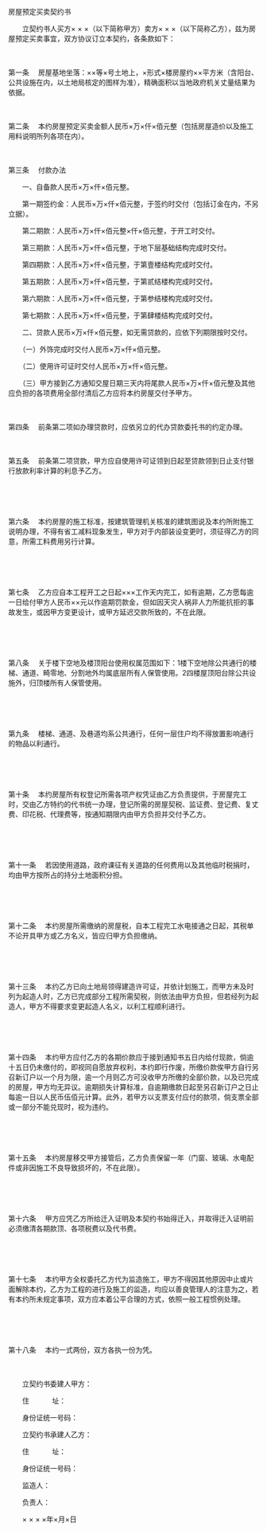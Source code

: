 



房屋预定买卖契约书



 

　　立契约书人买方× × ×（以下简称甲方）卖方× × ×（以下简称乙方），兹为房屋预定买卖事宜，双方协议订立本契约，各条款如下：

　　

第一条
　房屋基地坐落：××等×号土地上，×形式×楼房屋约××平方米（含阳台、公共设施在内，以土地局核定的图样为准），精确面积以当地政府机关丈量结果为依据。

　　

第二条
　本约房屋预定买卖金额人民币×万×仟×佰元整（包括房屋造价以及施工用料说明所列各项在内）。

　　

第三条
　付款办法

　　一、自备款人民币×万×仟×佰元整。

　　第一期签约金：人民币×万×仟×佰元整，于签约时交付（包括订金在内，不另立据）。

　　第二期款：人民币×万×仟×佰元整×仟×佰元整，于开工时交付。

　　第三期款：人民币×万×仟×佰元整，于地下层基础结构完成时交付。

　　第四期款：人民币×万×仟×佰元整，于第壹楼结构完成时交付。

　　第五期款：人民币×万×仟×佰元整，于第贰结楼构完成时交付。

　　第六期款：人民币×万×仟×佰元整，于第参结楼构完成时交付。

　　第七期款：人民币×万×仟×佰元整，于第肆楼结构完成时交付。

　　二、贷款人民币×万×仟×佰元整，如无需贷款的，应依下列期限按时交付。

　　（一）外饰完成时交付人民币×万×仟×佰元整。

　　（二）使用许可证时交付人民币×万×仟×佰元整。

　　（三）甲方接到乙方通知交屋日期三天内将尾款人民币×万×仟×佰元整及其他应负担的各项费用全部付清后乙方应将本约房屋交付予甲方。

　　

第四条
　前条第二项如办理贷款时，应依另立的代办贷款委托书的约定办理。

　　

第五条
　前条第二项贷款，甲方应自使用许可证领到日起至贷款领到日止支付银行放款利率计算的利息予乙方。

　　

　　

第六条
　本约房屋的施工标准，按建筑管理机关核准的建筑图说及本约所附施工说明办理，不得有省工减料现象发生，甲方对于内部装设变更时，须征得乙方的同意，所需工料费用另行计算。

　　

　　

第七条
　乙方应自本工程开工之日起×××工作天内完工，如有逾期，乙方愿每逾一日给付甲方人民币××元以作逾期罚款金，但如因天灾人祸非人力所能抗拒的事故发生，或因甲方变更设计，或甲方延迟交款所致的，不在此限。

　　

　　

第八条
　关于楼下空地及楼顶阳台使用权属范围如下：1楼下空地除公共通行的楼梯、通道、畸零地、分割地外均属底层所有人保管使用。2四楼屋顶阳台除公共设施外，归顶楼所有人保管使用。

　　

　　

第九条
　楼梯、通道、及巷道均系公共通行，任何一层住户均不得放置影响通行的物品以利通行。

　　

　　

第十条
　本约房屋所有权登记所需各项产权凭证由乙方负责提供，于房屋完工时，交由乙方特约的代书统一办理，登记所需的房屋契税、监证费、登记费、复丈费、印花税、代理费等，按通知期限内由甲方负担并交付予乙方。

　　

　　

第十一条
　若因使用道路，政府课征有关道路的任何费用以及其他临时税捐时，均由甲方按所占的持分土地面积分担。

　　

　　

第十二条
　本约房屋所需缴纳的房屋税，自本工程完工水电接通之日起，其税单不论开具甲方或乙方名义，皆应归甲方负担缴纳。

　　

　　

第十三条
　本约乙方已向土地局领得建造许可证，并依计划施工，而甲方未及时列为起造人时，乙方已完成部分工程所需契税，则依法由甲方负担，但若经列为起造人，甲方不得要求变更起造人名义，以利工程顺利进行。

　　

　　

第十四条
　本约甲方应付乙方的各期价款应于接到通知书五日内给付现款，倘逾十五日仍未缴付的，即视同自愿放弃权利，本约即行作废，所缴价款俟甲方自行另召新订户以一个月为限，逾一个月则乙方可没收甲方所缴的全部价款，以及已完成的房屋，甲方均无异议。逾期损失计算标准，自逾期缴款日起至另召新订户之日止每逾一日以人民币伍佰元计算。此外，若甲方以支票支付应付的款项，倘支票全部或一部分不能兑现时，视为违约。

　　

　　

第十五条
　本约房屋移交甲方接管后，乙方负责保留一年（门窗、玻璃、水电配件或非因施工不良导致损坏的，不在此限）。

　　

　　

第十六条
　甲方应凭乙方所给迁入证明及本契约书始得迁入，并取得迁入证明前必须缴清各期款顶、各项税费以及代书费。

　　

　　

第十七条
　本约甲方全权委托乙方代为监造施工，甲方不得因其他原因中止或片面解除本约，乙方为工程的进行及施工的监造，均应以善良管理人的注意为之，若有本约所未规定事项，双方应本着公平合理的方式，依照一般工程惯例处理。

　　

　　

第十八条
　本约一式两份，双方各执一份为凭。　　

　　

　　立契约书委建人甲方：

　　住　　　 址：

　　身份证统一号码：

　　立契约书承建人乙方：

　　住　　　 址：

　　身份证统一号码：

　　监造人： 

　　负责人：

　　× × × ×年×月×日